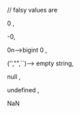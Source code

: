 

// falsy values are 

  0 ,

 -0,
 
  0n-->bigint 0 , 
  
  ('',"",``)--> empty string,


   null , 

   undefined ,
   
   NaN